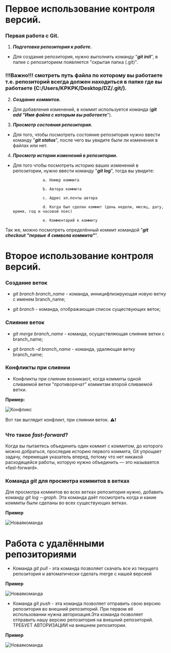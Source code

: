 # Первое использование контроля версий.

### Первая работа с Git.

1. ***Подготовка репозитория к работе.***

* Для создания репозитория, нужно выполнить команду "***git init***", в папке с репозиторием появляется "скрытая папка (.git)".

### !!!Важно!!! смотреть путь файла по которому вы работаете т.е. репозиторий всегда должен находиться в папке где вы работаете (C:/Users/KPKPK/Desktop/**DZ**/.git/).

2. ***Создание коммитов.***

* Для добавления изменений, в коммит используется команда (***git add "Имя файла с которым вы работаете***").

3. ***Просмотр состояния репозитория.***

* Для того, чтобы посмотреть состояние репозитория нужно ввести команду "***git status***", после чего вы увидите были ли изменения в файлах или нет.

4. ***Просмотр истории изменений в репозитории.***

* Для того чтобы посмотреть историю ваших изменений в репозитории, нужно ввести команду "***git log***", тогда вы увидите:

                   a. Номер коммита

                   b. Автора коммита

                   c. Адрес эл.почты автора

                   d. Когда был сделан коммит (день недели, месяц, дату, время, год и часовой пояс)

                   e. Комментарий к коммиту

Так же, можно посмотреть определённый коммит командой "***git checkout "первые 4 символа коммита"***". 

# Второе использование контроля версий.

### Создание веток

* *git branch branch_name* - команда, инницифлизирующая новую ветку с именем branch_name;

* *git branch* - команда, отображающая список существующих веток;

### Слияние веток

* *git merge branch_name* - команда, осуществляющая слияние ветки с branch_name;

* *git branch -d branch_name* - команда, удаляющая ветку branch_name;

### Конфликты при слиянии

* Конфликты при слиянии возникают, когда коммиты одной сливаемой ветки "противоречат" коммитам второй сливаемой ветки.

**Пример:**

![Конфликс](Conflict.jpg)

Вот так выглядит конфликт, при слиянии веток. ⚠❗

### Что такое _fast-forward_?

Когда вы пытаетесь объединить один коммит с коммитом, до которого можно добраться, проследив историю первого коммита, Git упрощает задачу, перемещая указатель вперед, потому что нет никакой расходящейся работы, которую нужно объединить — это называется «fast-forward».

### Команда *git* для просмотра коммитов в ветках

Для просмотра коммитов во всех ветках репозитория нужно, добавить команду *git log --graph*. Эта команда даёт посмотреть когда и какие коммиты были сделаны во всех существующих ветках.

**Пример**

![Новаякоманда](Newteam.jpg)

# Работа с удалёнными репозиториями

* Команда *git pull* - эта команда позволяет скачать все из текущего репозитория и автоматически сделать merge с нашей версией

**Пример**

![Новаякоманда](gitpull.jpg)

* Команда *git push* - эта команда позволяет отправить свою версию репозитория во
внешний репозиторий. При первом её использовании нужна авторизация.Эта команда позволяет отправить нашу версию репозитория на внешний репозиторий. ТРЕБУЕТ АВТОРИЗАЦИИ на внешнем репозитории.

**Пример**

![Новаякоманда](gitpush.jpg)